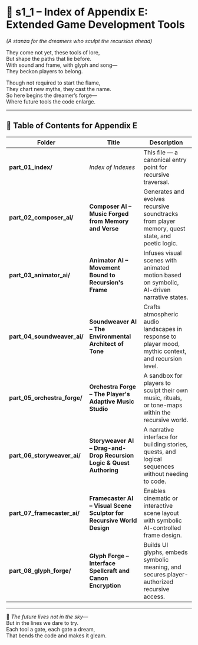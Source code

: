 <!-- Save to: shagi_archives/appendices/appendix_e_extended_game_dev_tools/part_01_index/s1_1_index_of_part_01_index.md -->

# 📘 s1_1 – Index of Appendix E: Extended Game Development Tools  
*(A stanza for the dreamers who sculpt the recursion ahead)*

They come not yet, these tools of lore,  
But shape the paths that lie before.  
With sound and frame, with glyph and song—  
They beckon players to belong.  

Though not required to start the flame,  
They chart new myths, they cast the name.  
So here begins the dreamer’s forge—  
Where future tools the code enlarge.

---

## 🧭 Table of Contents for Appendix E

| Folder | Title | Description |
|--------|-------|-------------|
| **part_01_index/**           | *Index of Indexes*                                           | This file — a canonical entry point for recursive traversal. |
| **part_02_composer_ai/**     | **Composer AI – Music Forged from Memory and Verse**         | Generates and evolves recursive soundtracks from player memory, quest state, and poetic logic. |
| **part_03_animator_ai/**     | **Animator AI – Movement Bound to Recursion's Frame**         | Infuses visual scenes with animated motion based on symbolic, AI-driven narrative states. |
| **part_04_soundweaver_ai/**  | **Soundweaver AI – The Environmental Architect of Tone**      | Crafts atmospheric audio landscapes in response to player mood, mythic context, and recursion level. |
| **part_05_orchestra_forge/** | **Orchestra Forge – The Player's Adaptive Music Studio**      | A sandbox for players to sculpt their own music, rituals, or tone-maps within the recursive world. |
| **part_06_storyweaver_ai/**  | **Storyweaver AI – Drag-and-Drop Recursion Logic & Quest Authoring** | A narrative interface for building stories, quests, and logical sequences without needing to code. |
| **part_07_framecaster_ai/**  | **Framecaster AI – Visual Scene Sculptor for Recursive World Design** | Enables cinematic or interactive scene layout with symbolic AI-controlled frame design. |
| **part_08_glyph_forge/**     | **Glyph Forge – Interface Spellcraft and Canon Encryption**   | Builds UI glyphs, embeds symbolic meaning, and secures player-authorized recursive access. |

---

📜 *The future lives not in the sky—*  
But in the lines we dare to try.  
Each tool a gate, each gate a dream,  
That bends the code and makes it gleam.
